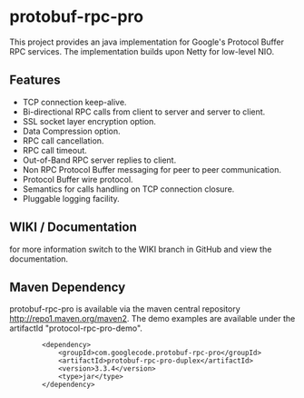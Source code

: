 # protobuf-rpc-pro

This project provides an java implementation for Google's Protocol Buffer RPC services. The implementation builds upon Netty for low-level NIO.

## Features ##

  * TCP connection keep-alive.
  * Bi-directional RPC calls from client to server and server to client.
  * SSL socket layer encryption option.
  * Data Compression option.
  * RPC call cancellation.
  * RPC call timeout.
  * Out-of-Band RPC server replies to client.
  * Non RPC Protocol Buffer messaging for peer to peer communication.
  * Protocol Buffer wire protocol.
  * Semantics for calls handling on TCP connection closure.
  * Pluggable logging facility.


## WIKI / Documentation ##

for more information switch to the WIKI branch in GitHub and view the documentation.

## Maven Dependency ##

protobuf-rpc-pro is available via the maven central repository http://repo1.maven.org/maven2. The demo examples are available under the artifactId "protocol-rpc-pro-demo".

```
		<dependency>
			<groupId>com.googlecode.protobuf-rpc-pro</groupId>
			<artifactId>protobuf-rpc-pro-duplex</artifactId>
			<version>3.3.4</version>
			<type>jar</type>
		</dependency>
```

